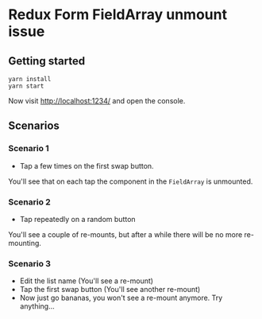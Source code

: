 # Redux Form FieldArray unmount issue

## Getting started

```
yarn install
yarn start
```

Now visit [http://localhost:1234/](http://localhost:1234/) and open the console.

## Scenarios

### Scenario 1

* Tap a few times on the first swap button.

You'll see that on each tap the component in the `FieldArray` is unmounted.

### Scenario 2

* Tap repeatedly on a random button

You'll see a couple of re-mounts, but after a while there will be no more re-mounting.

### Scenario 3

* Edit the list name (You'll see a re-mount)
* Tap the first swap button (You'll see another re-mount)
* Now just go bananas, you won't see a re-mount anymore. Try anything...
